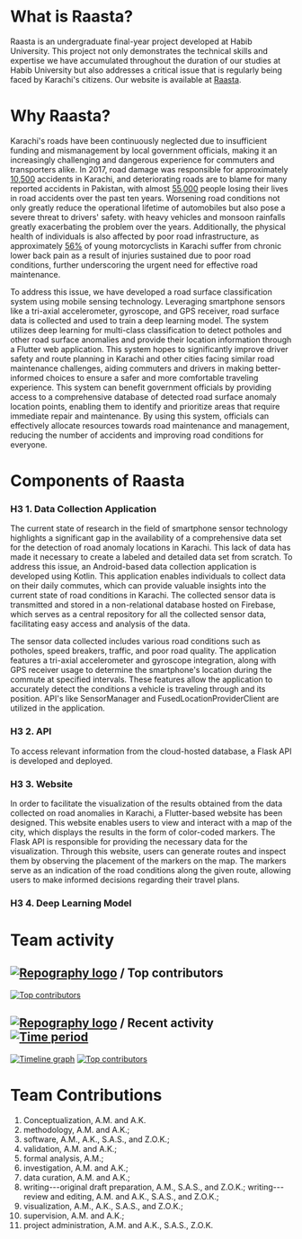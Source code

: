 # What is Raasta?

Raasta is an undergraduate final-year project developed at Habib University. This project not only demonstrates the technical skills and expertise we have accumulated throughout the duration of our studies at Habib University but also addresses a critical issue that is regularly being faced by Karachi's citizens. Our website is available at [Raasta](https://raasta-web.web.app).

# Why Raasta?

Karachi's roads have been continuously neglected due to insufficient funding and mismanagement by local government officials, making it an increasingly challenging and dangerous experience for commuters and transporters alike. In 2017, road damage was responsible for approximately [10,500](https://www.thenews.com.pk/print/930042-bumpy-rides) accidents in Karachi, and deteriorating roads are to blame for many reported accidents in Pakistan, with almost [55,000](https://www.thenews.com.pk/print/933362-road-safety) people losing their lives in road accidents over the past ten years. Worsening road conditions not only greatly reduce the operational lifetime of automobiles but also pose a severe threat to drivers' safety. with heavy vehicles and monsoon rainfalls greatly exacerbating the problem over the years. Additionally, the physical health of individuals is also affected by poor road infrastructure, as approximately [56%](https://www.thenews.com.pk/print/977712-dilapidated-roads-of-karachi-causing-joint-issues-for-motorcyclists) of young motorcyclists in Karachi suffer from chronic lower back pain as a result of injuries sustained due to poor road conditions, further underscoring the urgent need for effective road maintenance. 

To address this issue, we have developed a road surface classification system using mobile sensing technology. Leveraging smartphone sensors like a tri-axial accelerometer, gyroscope, and GPS receiver, road surface data is collected and used to train a deep learning model. The system utilizes deep learning for multi-class classification to detect potholes and other road surface anomalies and provide their location information through a Flutter web application. This system hopes to significantly improve driver safety and route planning in Karachi and other cities facing similar road maintenance challenges, aiding commuters and drivers in making better-informed choices to ensure a safer and more comfortable traveling experience. This system can benefit government officials by providing access to a comprehensive database of detected road surface anomaly location points, enabling them to identify and prioritize areas that require immediate repair and maintenance. By using this system, officials can effectively allocate resources towards road maintenance and management, reducing the number of accidents and improving road conditions for everyone. 


# Components of Raasta
### H3 1. Data Collection Application
The current state of research in the field of smartphone sensor technology highlights a significant gap in the availability of a comprehensive data set for the detection of road anomaly locations in Karachi. This lack of data has made it necessary to create a labeled and detailed data set from scratch. To address this issue, an Android-based data collection application is developed using Kotlin. This application enables individuals to collect data on their daily commutes, which can provide valuable insights into the current state of road conditions in Karachi. The collected sensor data is transmitted and stored in a non-relational database hosted on Firebase, which serves as a central repository for all the collected sensor data, facilitating easy access and analysis of the data.

The sensor data collected includes various road conditions such as potholes, speed breakers, traffic, and poor road quality. The application features a tri-axial accelerometer and gyroscope integration, along with GPS receiver usage to determine the smartphone's location during the commute at specified intervals. These features allow the application to accurately detect the conditions a vehicle is traveling through and its position. API's like SensorManager and FusedLocationProviderClient are utilized in the application.

### H3 2. API
To access relevant information from the cloud-hosted database, a Flask API is developed and deployed.

### H3 3. Website
In order to facilitate the visualization of the results obtained from the data collected on road anomalies in Karachi, a Flutter-based website has been designed. This website enables users to view and interact with a map of the city, which displays the results in the form of color-coded markers. The Flask API is responsible for providing the necessary data for the visualization. Through this website, users can generate routes and inspect them by observing the placement of the markers on the map. The markers serve as an indication of the road conditions along the given route, allowing users to make informed decisions regarding their travel plans. 

### H3 4. Deep Learning Model

# Team activity 

## [![Repography logo](https://images.repography.com/logo.svg)](https://repography.com) / Top contributors
[![Top contributors](https://images.repography.com/33913467/AkeelMedina22/Raasta/top-contributors/yK18Sv6uzbamK-aXULYcvMWr69C9vCqValaVMgNWBtA/JOTiRrHOifmd6AWoF6yKsXcB81oLiJ-zF2vFxH8pdUQ_table.svg)](https://github.com/AkeelMedina22/Raasta/graphs/contributors)


## [![Repography logo](https://images.repography.com/logo.svg)](https://repography.com) / Recent activity [![Time period](https://images.repography.com/33913467/AkeelMedina22/Raasta/recent-activity/yK18Sv6uzbamK-aXULYcvMWr69C9vCqValaVMgNWBtA/JOTiRrHOifmd6AWoF6yKsXcB81oLiJ-zF2vFxH8pdUQ_badge.svg)](https://repography.com)
[![Timeline graph](https://images.repography.com/33913467/AkeelMedina22/Raasta/recent-activity/yK18Sv6uzbamK-aXULYcvMWr69C9vCqValaVMgNWBtA/JOTiRrHOifmd6AWoF6yKsXcB81oLiJ-zF2vFxH8pdUQ_timeline.svg)](https://github.com/AkeelMedina22/Raasta/commits)
[![Top contributors](https://images.repography.com/33913467/AkeelMedina22/Raasta/recent-activity/yK18Sv6uzbamK-aXULYcvMWr69C9vCqValaVMgNWBtA/JOTiRrHOifmd6AWoF6yKsXcB81oLiJ-zF2vFxH8pdUQ_users.svg)](https://github.com/AkeelMedina22/Raasta/graphs/contributors)


# Team Contributions
1. Conceptualization, A.M. and A.K.
2. methodology, A.M. and A.K.;
3. software, A.M., A.K., S.A.S., and Z.O.K.;
4. validation, A.M. and A.K.; 
5. formal analysis, A.M.; 
6. investigation, A.M. and A.K.; 
7. data curation, A.M. and A.K.; 
8. writing---original draft preparation, A.M., S.A.S., and Z.O.K.; writing---review and editing, A.M. and A.K., S.A.S., and Z.O.K.; 
9. visualization, A.M.,  A.K., S.A.S., and Z.O.K.; 
10. supervision, A.M. and A.K.; 
11. project administration, A.M. and A.K., S.A.S., Z.O.K. 

